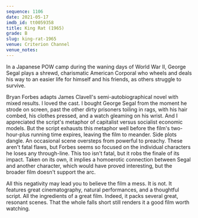 ```yaml
---
sequence: 1106
date: 2021-05-17
imdb_id: tt0059358
title: King Rat (1965)
grade: B
slug: king-rat-1965
venue: Criterion Channel
venue_notes:
---
```


In a Japanese POW camp during the waning days of World War II, George Segal plays a shrewd, charismatic American Corporal who wheels and deals his way to an easier life for himself and his friends, as others struggle to survive.

<!-- end -->

Bryan Forbes adapts James Clavell's semi-autobiographical novel with mixed results. I loved the cast. I bought George Segal from the moment he strode on screen, past the other dirty prisoners toiling in rags, with his hair combed, his clothes pressed, and a watch gleaming on his wrist. And I appreciated the script's metaphor of capitalist versus socialist economic models. But the script exhausts this metaphor well before the film's two-hour-plus running time expires, leaving the film to meander. Side plots dangle. An occasional scene oversteps from powerful to preachy. These aren't fatal flaws, but Forbes seems so focused on the individual characters he loses any through-line. This too isn't fatal, but it robs the finale of its impact. Taken on its own, it implies a homoerotic connection between Segal and another character, which would have proved interesting, but the broader film doesn't support the arc.

All this negativity may lead you to believe the film a mess. It is not. It features great cinematography, natural performances, and a thoughtful script. All the ingredients of a great film. Indeed, it packs several great, resonant scenes. That the whole falls short still renders it a good film worth watching.